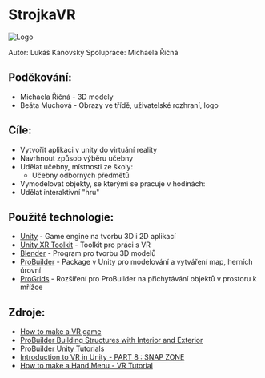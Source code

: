 # StrojkaVR

![Logo](https://i.imgur.com/zSexFfE.png)


Autor: Lukáš Kanovský Spolupráce: Michaela Říčná

## Poděkování:
- Michaela Říčná - 3D modely
- Beáta Muchová - Obrazy ve třídě, uživatelské rozhraní, logo

## Cíle:
- Vytvořit aplikaci v unity do virtuání reality
- Navrhnout způsob výběru učebny
- Udělat učebny, místnosti ze školy:
    - Učebny odborných předmětů
- Vymodelovat objekty, se kterými se pracuje v hodinách:
- Udělat interaktivní "hru"
  
## Použité technologie:
- [Unity] - Game engine na tvorbu 3D i 2D aplikací
- [Unity XR Toolkit] - Toolkit pro práci s VR
- [Blender] - Program pro tvorbu 3D modelů
- [ProBuilder] - Package v Unity pro modelování a vytváření map, herních úrovní
- [ProGrids] - Rozšíření pro ProBuilder na přichytávání objektů v prostoru k mřížce

## Zdroje:
- [How to make a VR game]
- [ProBuilder Building Structures with Interior and Exterior]
- [ProBuilder Unity Tutorials]
- [Introduction to VR in Unity - PART 8 : SNAP ZONE]
- [How to make a Hand Menu - VR Tutorial]

[Unity]:https://unity.com/
[How to make a VR game]:https://www.youtube.com/playlist?list=PLpEoiloH-4eP-OKItF8XNJ8y8e1asOJud
[Blender]:https://www.blender.org/
[ProBuilder]:https://unity.com/features/probuilder
[Unity XR toolkit]:https://docs.unity3d.com/Packages/com.unity.xr.interaction.toolkit@2.5/manual/index.html
[ProGrids]:https://docs.unity3d.com/Packages/com.unity.progrids@3.0/manual/index.html
[ProBuilder Building Structures with Interior and Exterior]:https://www.youtube.com/watch?v=CBa_opm3_GM
[ProBuilder Unity Tutorials]:https://www.youtube.com/playlist?list=PLs_yJ-RML1YeM2KbHbVKh50CkwINm-biV
[Introduction to VR in Unity - PART 8 : SNAP ZONE]:https://www.youtube.com/watch?v=AWNhsSB6x9M
[How to make a Hand Menu - VR Tutorial]:https://www.youtube.com/watch?v=6PSLfRsN89g
